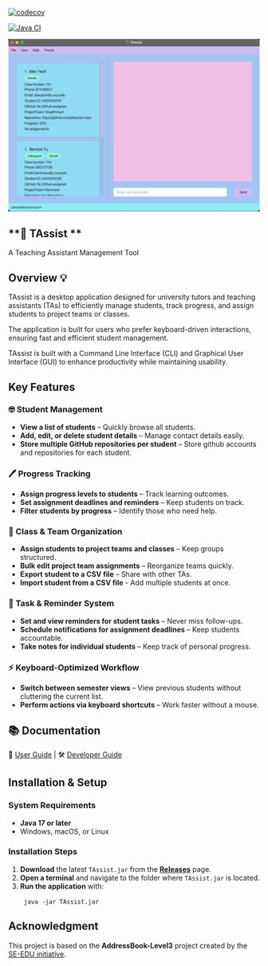 [![codecov](https://codecov.io/github/AY2425S2-CS2103T-W12-4/tp/graph/badge.svg?token=M00EE5N8JL)](https://codecov.io/github/AY2425S2-CS2103T-W12-4/tp)

[![Java CI](https://github.com/AY2425S2-CS2103T-W12-4/tp/actions/workflows/gradle.yml/badge.svg)](https://github.com/AY2425S2-CS2103T-W12-4/tp/actions/workflows/gradle.yml)

![Ui](docs/images/Ui.png)

## **🤖 TAssist **
A Teaching Assistant Management Tool

## **Overview** 💡
TAssist is a desktop application designed for university tutors and teaching assistants (TAs) to efficiently
manage students, track progress, and assign students to project teams or classes.

The application is built for users who prefer keyboard-driven interactions, ensuring fast and efficient student
management.

TAssist is built with a Command Line Interface (CLI) and Graphical User Interface (GUI) to enhance productivity
while maintaining usability.

## **Key Features**

### **🤓 Student Management**
- **View a list of students** – Quickly browse all students.
- **Add, edit, or delete student details** – Manage contact details easily.
- **Store multiple GitHub repositories per student** – Store github accounts and repositories for each student.

### **🖊️ Progress Tracking**
- **Assign progress levels to students** – Track learning outcomes.
- **Set assignment deadlines and reminders** – Keep students on track.
- **Filter students by progress** – Identify those who need help.

### **📁 Class & Team Organization**
- **Assign students to project teams and classes** – Keep groups structured.
- **Bulk edit project team assignments** – Reorganize teams quickly.
- **Export student to a CSV file** – Share with other TAs.
- **Import student from a CSV file** - Add multiple students at once.

### **🔔 Task & Reminder System**
- **Set and view reminders for student tasks** – Never miss follow-ups.
- **Schedule notifications for assignment deadlines** – Keep students accountable.
- **Take notes for individual students** – Keep track of personal progress.

### **⚡ Keyboard-Optimized Workflow**
- **Switch between semester views** – View previous students without cluttering the current list.
- **Perform actions via keyboard shortcuts** – Work faster without a mouse.

## 📚 Documentation

📖 [User Guide](docs/UserGuide.md) | 🛠 [Developer Guide](docs/DeveloperGuide.md)

## **Installation & Setup**

### **System Requirements**
- **Java 17 or later**
- Windows, macOS, or Linux

### **Installation Steps**
1. **Download** the latest `TAssist.jar` from the **[Releases](https://github.com/AY2425S2-CS2103T-W12-4/tp/releases)** page.
2. **Open a terminal** and navigate to the folder where `TAssist.jar` is located.
3. **Run the application** with:
   ```
    java -jar TAssist.jar
   ```

## **Acknowledgment**
This project is based on the **AddressBook-Level3** project created by the [SE-EDU initiative](https://se-education.org).

